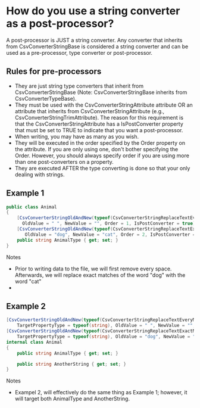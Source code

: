 # How do you use a string converter as a post-processor?

A post-processor is JUST a string converter.  Any converter that inherits from CsvConverterStringBase is considered a string converter and can be used as a pre-processor, type converter or post-processor.

## Rules for pre-processors
- They are just string type converters that inherit from CsvConverterStringBase (Note: CsvConverterStringBase inherits from CsvConverterTypeBase).
- They must be used with the CsvConverterStringAttribute attribute OR an attribute that inherits from CsvConverterStringAttribute (e.g., CsvConverterStringTrimAttribute).  The reason for this requirement is that the CsvConverterStringAttribute has a IsPostConverter property that must be set to TRUE to indicate that you want a post-processor. 
- When writing, you may have as many as you wish.
- They will be executed in the order specified by the Order property on the attribute.  If you are only using one, don't bother specifying the Order.  However, you should always specify order if you are using more than one post-converters on a property.
- They are executed AFTER the type converting is done so that your only dealing with strings.

## Example 1
```c#
public class Animal
{
	[CsvConverterStringOldAndNew(typeof(CsvConverterStringReplaceTextEveryMatch),
      OldValue = " ", NewValue = "", Order = 1, IsPostConverter = true)]
	[CsvConverterStringOldAndNew(typeof(CsvConverterStringReplaceTextExactMatch),
	   OldValue = "dog", NewValue = "cat", Order = 2, IsPostConverter = true)]
	public string AnimalType { get; set; }
}
```

Notes
- Prior to writing data to the file, we will first remove every space. Afterwards, we will replace exact matches of the word "dog" with the word "cat"
- 

## Example 2
```c#
[CsvConverterStringOldAndNew(typeof(CsvConverterStringReplaceTextEveryMatch),
	TargetPropertyType = typeof(string), OldValue = " ", NewValue = "", Order = 1, IsPostConverter = true)]
[CsvConverterStringOldAndNew(typeof(CsvConverterStringReplaceTextExactMatch),
	TargetPropertyType = typeof(string), OldValue = "dog", NewValue = "cat", Order = 2, IsPostConverter = true)]
internal class Animal
{
	public string AnimalType { get; set; }

    public string AnotherString { get; set; }
}
```

Notes
- Exampel 2, will effectively do the same thing as Example 1; however, it will target both AnimalType and AnotherString.